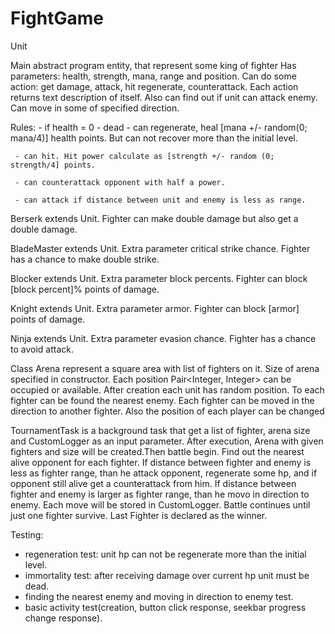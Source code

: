 # FightGame
Unit

Main abstract program entity, that represent some king of fighter
Has parameters: health, strength, mana, range and position.
Can do some action: get damage, attack, hit  regenerate, counterattack. Each action returns text description of itself. Also can find out if unit can attack enemy.
Can move in some of specified direction.

Rules:
     - if health = 0   - dead
     - can regenerate, heal [mana +/- random(0; mana/4)]  health points. But can not recover more than the initial level.
     
     - can hit. Hit power calculate as [strength +/- random (0; strength/4] points.
     
     - can counterattack opponent with half a power.
     
     - can attack if distance between unit and enemy is less as range.
     
     
Berserk extends Unit.
Fighter can make double damage but also get a double damage.

BladeMaster extends Unit.
Extra parameter critical strike chance.
Fighter has a chance to make double strike.

Blocker extends Unit.
Extra parameter block percents.
Fighter can block [block percent]% points of damage.

Knight extends Unit.
Extra parameter armor.
Fighter can block [armor] points of damage.

Ninja extends Unit.
Extra parameter evasion chance.
Fighter has a chance to avoid attack.

Class Arena represent a square area with list of fighters on it. Size of arena specified in constructor.  Each position Pair<Integer, Integer> can be occupied or available. After creation each unit has random position.
To each fighter can be found the nearest enemy. Each fighter can be moved in the direction to another fighter. Also the position of each player can be changed


TournamentTask is a background task that get a list of fighter, arena size and CustomLogger as an input parameter. 
After execution, Arena with given fighters and size will be created.Then battle begin.
Find out the nearest alive opponent for each fighter. 
If distance between fighter and enemy is less as fighter range, than he attack opponent, regenerate some hp, and if opponent still alive get a counterattack from him. 
If distance between fighter and enemy is larger as fighter range, than he movo in direction to enemy. 
Each move will be stored in CustomLogger. Battle continues until just one fighter survive. Last Fighter is declared as the winner.

Testing:
  - regeneration test: unit hp can not be regenerate more than the initial level. 
  - immortality test: after receiving damage over current hp unit must be dead.
  - finding the nearest enemy and moving in direction to enemy test.
  - basic activity test(creation, button click response, seekbar progress change response).
